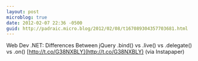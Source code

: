 ```yaml
---
layout: post
microblog: true
date: 2012-02-07 22:36 -0500
guid: http://padraic.micro.blog/2012/02/08/t167089304357703681.html
---
```

Web Dev .NET: Differences Between jQuery .bind() vs .live() vs .delegate() vs .on() [http://t.co/G38NXBLY](http://t.co/G38NXBLY) (via Instapaper)
